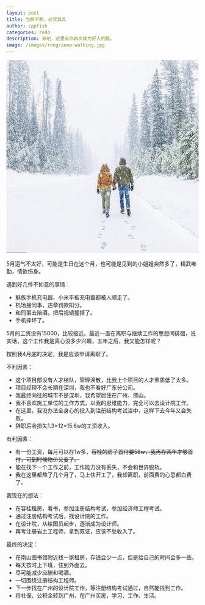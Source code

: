 ```yaml
---
layout: post
title: 当断不断，必受其乱
author: cppfish
categories: redo
description: 来吧，这里有你再次成为好人的路。
image: /images/rong/sonw-walking.jpg
---
```


<img src="/images/rong/sonw-walking.jpg">

5月运气不太好，可能是生日在这个月，也可能是见到的小姐姐突然多了，精武唯勤，情欲伤身。

遇到好几件不如意的事情：

- 魅族手机充电器、小米平板充电器都被人顺走了。
- 机场接同事，违章罚款扣分。
- 和同事去陪酒，把后视镜撞掉了。
- 手机摔坏了。


5月的工资没有15000，比较接近。最近一直在离职与继续工作的思想间徘徊，说实话，这个工作我是真心没多少兴趣，五年之后，我又能怎样呢？

按照我4月底的决定，我是应该申请离职了。

不利因素：

- 这个项目部没有人才梯队，管理涣散，比我上个项目的人才素质低了太多。
- 项目经理不会长期在深圳，我也不看好广东分公司。
- 我最终向往的城市不是深圳，我希望居住在广州、佛山。
- 我不喜欢施工单位的工作方式，以我的思维能力，完全可以去设计院工作。
- 在这里，我没办法全身心的投入到注册结构考试当中，这样下去今年又会失败。
- 辞职后会损失1.3×12=15.6w的工资收入。

有利因素：

- 有一份工资，每月可以存1w多，~~容桂的房子首付要58w，我再存两年才够首付，可到时候物价又变了。~~
- 能在找下一个工作之前，工作能力没有丢失，不会和世界脱轨。
- 我在这里都熬了几个月了，马上快开工了，我却离职，前面费的心思都白费了。

我现在的想法：

- 在容桂租房，看书，参加注册结构考试，参加经济师工程考试。
- 通过注册结构考试后，找设计院的工作。
- 在设计院，从绘图员起步，逐渐成为设计师。
- 再考注册岩土工程师，拿到双证，应该不愁收入了。

最终的决定：

- 在南山图书馆附近找一家租房，存钱会少一点，但是给自己的时间会多一些。
- 每天按时上下班，住到外面去。
- 尽可能减少应酬和喝酒。
- 一切围绕注册结构工程师。
- 下一步找在广州的设计院工作，等注册结构考试通过，自然能找到工作。
- 将社保、公积金转到广州，在广州买房，学习、工作、生活。